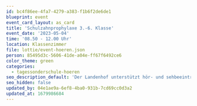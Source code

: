 ```yaml
---
id: bc4f86ee-4fa7-4279-a383-f1b6f2de6de1
blueprint: event
event_card_layout: as_card
title: 'Schulzahnprophylaxe 3.-6. Klasse'
event_date: '2023-05-04'
time: '08.50 - 12.00 Uhr'
location: Klassenzimmer
file: lottie/event-hoeren.json
person: 85495d3c-5606-41de-a04e-ff67f6492ce6
color_theme: green
categories:
  - tagessonderschule-hoeren
seo_description_default: 'Der Landenhof unterstützt hör- und sehbeeinträchtigte Kinder & Jugendliche in ihrem selbstbestimmten Leben durch Förderung ihrer Fähigkeiten & Entwicklung'
seo_hidden: false
updated_by: 04e1ae9a-6ef8-4ba0-931b-7cd69cc0d3a2
updated_at: 1679986684
---
```


